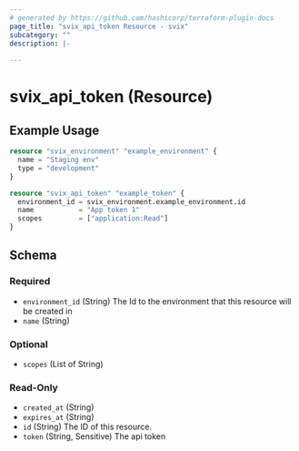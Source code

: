 ```yaml
---
# generated by https://github.com/hashicorp/terraform-plugin-docs
page_title: "svix_api_token Resource - svix"
subcategory: ""
description: |-
  
---
```


# svix_api_token (Resource)



## Example Usage

```terraform
resource "svix_environment" "example_environment" {
  name = "Staging env"
  type = "development"
}

resource "svix_api_token" "example_token" {
  environment_id = svix_environment.example_environment.id
  name           = "App token 1"
  scopes         = ["application:Read"]
}
```

<!-- schema generated by tfplugindocs -->
## Schema

### Required

- `environment_id` (String) The Id to the environment that this resource will be created in
- `name` (String)

### Optional

- `scopes` (List of String)

### Read-Only

- `created_at` (String)
- `expires_at` (String)
- `id` (String) The ID of this resource.
- `token` (String, Sensitive) The api token
